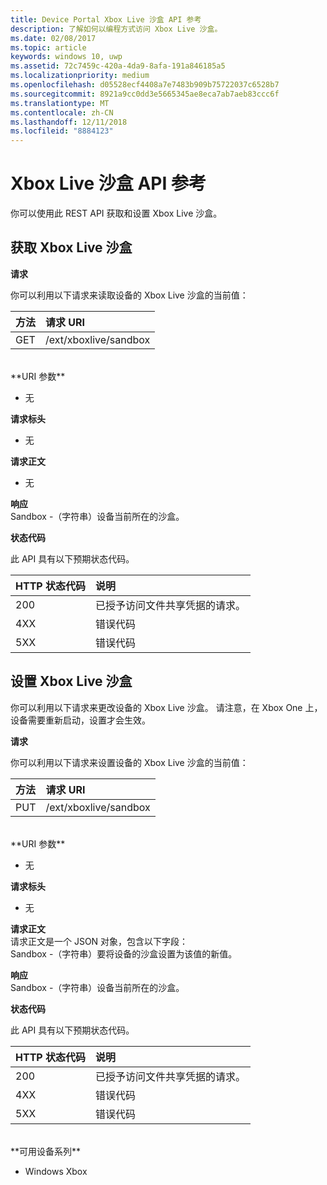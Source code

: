 ```yaml
---
title: Device Portal Xbox Live 沙盒 API 参考
description: 了解如何以编程方式访问 Xbox Live 沙盒。
ms.date: 02/08/2017
ms.topic: article
keywords: windows 10, uwp
ms.assetid: 72c7459c-420a-4da9-8afa-191a846185a5
ms.localizationpriority: medium
ms.openlocfilehash: d05528ecf4408a7e7483b909b75722037c6528b7
ms.sourcegitcommit: 8921a9cc0dd3e5665345ae8eca7ab7aeb83ccc6f
ms.translationtype: MT
ms.contentlocale: zh-CN
ms.lasthandoff: 12/11/2018
ms.locfileid: "8884123"
---
```

# <a name="xbox-live-sandbox-api-reference"></a>Xbox Live 沙盒 API 参考   
你可以使用此 REST API 获取和设置 Xbox Live 沙盒。

## <a name="get-the-xbox-live-sandbox"></a>获取 Xbox Live 沙盒

**请求**

你可以利用以下请求来读取设备的 Xbox Live 沙盒的当前值：

方法      | 请求 URI
:------     | :-----
GET | /ext/xboxlive/sandbox
<br />
**URI 参数**

- 无

**请求标头**

- 无

**请求正文**

- 无

**响应**   
Sandbox -（字符串）设备当前所在的沙盒。   

**状态代码**

此 API 具有以下预期状态代码。

HTTP 状态代码      | 说明
:------     | :-----
200 | 已授予访问文件共享凭据的请求。
4XX | 错误代码
5XX | 错误代码

## <a name="set-the-xbox-live-sandbox"></a>设置 Xbox Live 沙盒
你可以利用以下请求来更改设备的 Xbox Live 沙盒。 请注意，在 Xbox One 上，设备需要重新启动，设置才会生效。

**请求**

你可以利用以下请求来设置设备的 Xbox Live 沙盒的当前值：

方法      | 请求 URI
:------     | :-----
PUT | /ext/xboxlive/sandbox
<br />
**URI 参数**

- 无

**请求标头**

- 无

**请求正文**   
请求正文是一个 JSON 对象，包含以下字段：   
Sandbox -（字符串）要将设备的沙盒设置为该值的新值。

**响应**   
Sandbox -（字符串）设备当前所在的沙盒。   

**状态代码**

此 API 具有以下预期状态代码。

HTTP 状态代码      | 说明
:------     | :-----
200 | 已授予访问文件共享凭据的请求。
4XX | 错误代码
5XX | 错误代码

<br />
**可用设备系列**

* Windows Xbox


